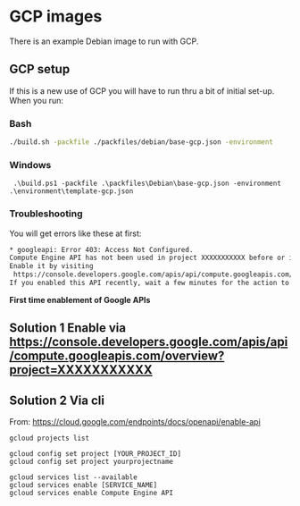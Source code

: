 # GCP images

There is an example Debian image to run with GCP.

## GCP setup

If this is a new use of GCP you will have to run thru a bit of initial set-up.
When you run:

### Bash
```bash
./build.sh -packfile ./packfiles/debian/base-gcp.json -environment
```
### Windows
```powershelll
 .\build.ps1 -packfile .\packfiles\Debian\base-gcp.json -environment .\environment\template-gcp.json
```

### Troubleshooting

You will get errors like these at first:

```bash
* googleapi: Error 403: Access Not Configured.
Compute Engine API has not been used in project XXXXXXXXXXX before or it is disabled.
Enable it by visiting
 https://console.developers.google.com/apis/api/compute.googleapis.com/overview?project=XXXXXXXXXXX then retry.
If you enabled this API recently, wait a few minutes for the action to propagate to our systems and retry, accessNotConfigured
```
**First time enablement of Google APIs**

## Solution 1 Enable via https://console.developers.google.com/apis/api/compute.googleapis.com/overview?project=XXXXXXXXXXX

## Solution 2 Via cli
From: https://cloud.google.com/endpoints/docs/openapi/enable-api

```
gcloud projects list

gcloud config set project [YOUR_PROJECT_ID]
gcloud config set project yourprojectname

gcloud services list --available
gcloud services enable [SERVICE_NAME]
gcloud services enable Compute Engine API
```
